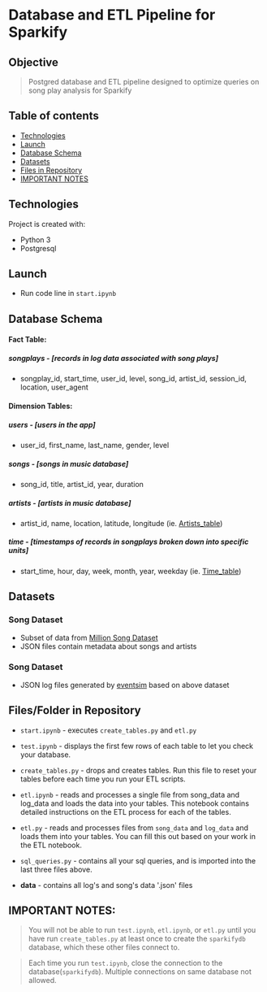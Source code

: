 # Database and ETL Pipeline for Sparkify

## Objective
> Postgred database and ETL pipeline designed to optimize queries on song play analysis for Sparkify

## Table of contents
* [Technologies](#technologies)
* [Launch](#launch)
* [Database Schema](#database-schema)
* [Datasets](#datasets)
* [Files in Repository](#files-in-repository)
* [IMPORTANT NOTES](#important-notes)

## Technologies
Project is created with:
- Python 3
- Postgresql

## Launch
- Run code line in `start.ipynb`

## Database Schema

#### Fact Table:
        
##### songplays - [records in log data associated with song plays]
- songplay_id, start_time, user_id, level, song_id, artist_id, session_id, location, user_agent
                    
#### Dimension Tables:

##### users - [users in the app]
- user_id, first_name, last_name, gender, level
            
##### songs - [songs in music database]
- song_id, title, artist_id, year, duration
            
##### artists - [artists in music database]
- artist_id, name, location, latitude, longitude (ie. [Artists_table](/readme_images/artists_table.png))

##### time - [timestamps of records in songplays broken down into specific units]
- start_time, hour, day, week, month, year, weekday (ie. [Time_table](/readme_images/time_table.png))

## Datasets

### Song Dataset
- Subset of data from [Million Song Dataset](https://labrosa.ee.columbia.edu/millionsong/)
- JSON files contain metadata about songs and artists

### Song Dataset
- JSON log files generated by [eventsim](https://github.com/Interana/eventsim) based on above dataset

## Files/Folder in Repository

- `start.ipynb` - executes `create_tables.py` and `etl.py`

- `test.ipynb` - displays the first few rows of each table to let you check your database.

- `create_tables.py` - drops and creates tables. Run this file to reset your tables before each time you run your ETL scripts.

- `etl.ipynb` - reads and processes a single file from song_data and log_data and loads the data into your tables. This notebook contains detailed instructions on the ETL process for each of the tables.

- `etl.py` - reads and processes files from `song_data` and `log_data` and loads them into your tables. You can fill this out based on your work in the ETL notebook.

- `sql_queries.py` - contains all your sql queries, and is imported into the last three files above.

- **data** - contains all log's and song's data '.json' files

## IMPORTANT NOTES: 

> You will not be able to run `test.ipynb`, `etl.ipynb`, or `etl.py` until you have run `create_tables.py` at least once to create the `sparkifydb` database, which these other files connect to.

> Each time you run `test.ipynb`, close the connection to the database(`sparkifydb`). Multiple connections on same database not allowed.